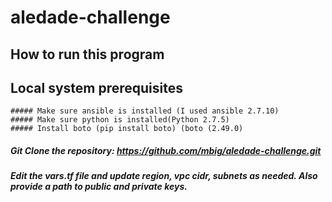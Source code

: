 # aledade-challenge

## How to run this program

## Local system prerequisites  

    ##### Make sure ansible is installed (I used ansible 2.7.10)  
    ##### Make sure python is installed(Python 2.7.5)
    ##### Install boto (pip install boto) (boto (2.49.0)
    

##### Git Clone the repository: https://github.com/mbig/aledade-challenge.git
##### Edit the vars.tf file and update region, vpc cidr, subnets as needed. Also provide a path to public and private keys.

